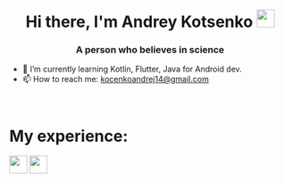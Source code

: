 <h1 align="center">Hi there, I'm Andrey Kotsenko</a> 
<img src="https://github.com/blackcater/blackcater/raw/main/images/Hi.gif" height="32"/></h1>
<h3 align="center">A person who believes in science</h3>


- 🌱 I’m currently learning Kotlin, Flutter, Java for Android dev.
- 📫 How to reach me: kocenkoandrej14@gmail.com

<br/>

<h1>My experience:</h1>
<p>
  <img src="https://img.shields.io/badge/java-%23ED8B00.svg?style=for-the-badge&logo=java&logoColor=white" height="32"/>
  <img src="https://img.shields.io/badge/kotlin-%237F52FF.svg?style=for-the-badge&logo=kotlin&logoColor=white" height="32"/>
</p>

